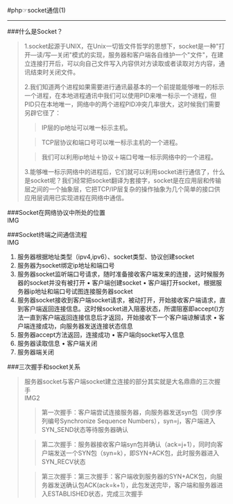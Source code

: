#php☞socket通信(1)
***

###什么是Socket？
>1.socket起源于UNIX，在Unix一切皆文件哲学的思想下，socket是一种"打开—读/写—关闭"模式的实现，服务器和客户端各自维护一个"文件"，在建立连接打开后，可以向自己文件写入内容供对方读取或者读取对方内容，通讯结束时关闭文件。
>
>2.我们知道两个进程如果需要进行通讯最基本的一个前提能能够唯一的标示一个进程，在本地进程通讯中我们可以使用PID来唯一标示一个进程，但PID只在本地唯一，网络中的两个进程PID冲突几率很大，这时候我们需要另辟它径了：
>
>>IP层的ip地址可以唯一标示主机。
>
>>TCP层协议和端口号可以唯一标示主机的一个进程。
>
>>我们可以利用ip地址＋协议＋端口号唯一标示网络中的一个进程。
>
>3.能够唯一标示网络中的进程后，它们就可以利用socket进行通信了，什么是socket呢？我们经常把socket翻译为套接字，socket是在应用层和传输层之间的一个抽象层，它把TCP/IP层复杂的操作抽象为几个简单的接口供应用层调用已实现进程在网络中通信。

###Socket在网络协议中所处的位置  
IMG

###Socket终端之间通信流程  
IMG  
>
1. 服务器根据地址类型（ipv4,ipv6）、socket类型、协议创建socket
2. 服务器为socket绑定ip地址和端口号
3. 服务器socket监听端口号请求，随时准备接收客户端发来的连接，这时候服务器的socket并没有被打开
	• 客户端创建socket
	• 客户端打开socket，根据服务器ip地址和端口号试图连接服务器socket
4. 服务器socket接收到客户端socket请求，被动打开，开始接收客户端请求，直到客户端返回连接信息。这时候socket进入阻塞状态，所谓阻塞即accept()方法一直到客户端返回连接信息后才返回，开始接收下一个客户端谅解请求
	• 客户端连接成功，向服务器发送连接状态信息
5. 服务器accept方法返回，连接成功
	• 客户端向socket写入信息
6. 服务器读取信息
	• 客户端关闭
7. 服务器端关闭


###三次握手和socket关系
>服务器socket与客户端socket建立连接的部分其实就是大名鼎鼎的三次握手  
IMG2
>
>>第一次握手：客户端尝试连接服务器，向服务器发送syn包（同步序列编号Synchronize Sequence Numbers），syn=j，客户端进入SYN_SEND状态等待服务器确认
>
>>第二次握手：服务器接收客户端syn包并确认（ack=j+1），同时向客户端发送一个SYN包（syn=k），即SYN+ACK包，此时服务器进入SYN_RECV状态
>
>>第三次握手：第三次握手：客户端收到服务器的SYN+ACK包，向服务器发送确认包ACK(ack=k+1），此包发送完毕，客户端和服务器进入ESTABLISHED状态，完成三次握手